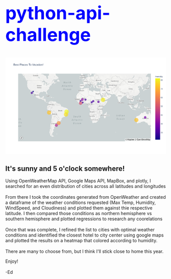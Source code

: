 <h1><span style="color:blue"><h1>python-api-challenge</h1></span></h1>
<div><img src="figures/hotel_map.png" height:50px/></div>
<h2>It's sunny and 5 o'clock somewhere!</h2>

Using OpenWeatherMap API, Google Maps API, MapBox, and plotly, I searched for an even distribution of cities across all latitudes and longitudes</br>
<br>From there I took the coordinates generated from OpenWeather and created a dataframe of the weather conditions requested (Max Temp, Humidity, WindSpeed, and Cloudiness) and plotted them against thie respective latitude.  I then compared those conditions as northern hemisphere vs southern hemisphere and plotted regressions to research any coorelations</br>
<br>Once that was complete, I refined the list to cities with optimal weather conditions and identified the closest hotel to city center using google maps and plotted the results on a heatmap that colored according to humidity.</br>
<br>There are many to choose from, but I think I'll stick close to home this year.</br>


Enjoy!<br></br>
-Ed
<br></br>

